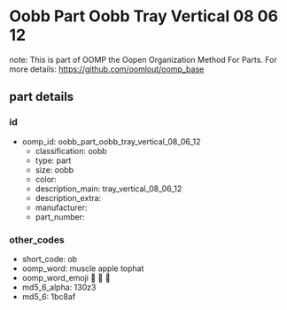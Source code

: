 # Oobb Part Oobb Tray Vertical 08 06 12  

note: This is part of OOMP the Oopen Organization Method For Parts. For more details: https://github.com/oomlout/oomp_base

##  part details





### id
* oomp_id: oobb_part_oobb_tray_vertical_08_06_12
  * classification: oobb
  * type: part
  * size: oobb
  * color: 
  * description_main: tray_vertical_08_06_12
  * description_extra: 
  * manufacturer: 
  * part_number: 

### other_codes
* short_code: ob
* oomp_word: muscle apple tophat
* oomp_word_emoji :muscle: :apple: :tophat:
* md5_6_alpha: 130z3
* md5_6: 1bc8af